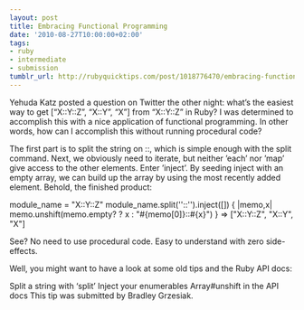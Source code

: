 ```yaml
---
layout: post
title: Embracing Functional Programming
date: '2010-08-27T10:00:00+02:00'
tags:
- ruby
- intermediate
- submission
tumblr_url: http://rubyquicktips.com/post/1018776470/embracing-functional-programming
---
```

Yehuda Katz posted a question on Twitter the other night: what’s the easiest way to get [“X::Y::Z”, “X::Y”, “X”] from “X::Y::Z” in Ruby?
I was determined to accomplish this with a nice application of functional programming. In other words, how can I accomplish this without running procedural code?

The first part is to split the string on ::, which is simple enough with the split command. Next, we obviously need to iterate, but neither ’each’ nor ’map’ give access to the other elements. Enter ’inject’.
By seeding inject with an empty array, we can build up the array by using the most recently added element. Behold, the finished product:

module_name = "X::Y::Z"
module_name.split(''::'').inject([]) { |memo,x| memo.unshift(memo.empty? ? x : "#{memo[0]}::#{x}") }
=> ["X::Y::Z", "X::Y", "X"]


See? No need to use procedural code. Easy to understand with zero side-effects.

Well, you might want to have a look at some old tips and the Ruby API docs:

Split a string with ‘split’
Inject your enumerables
Array#unshift in the API docs
This tip was submitted by Bradley Grzesiak.
